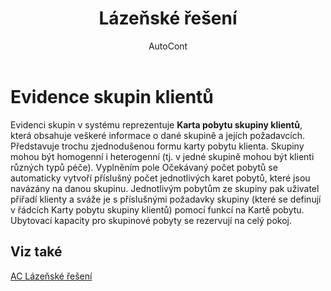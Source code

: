﻿---
    title: "Lázeňské řešení"
    author: AutoCont
    ms.date: 04/30/2018
    ms.topic: article
    ms.prod: dynamics-nav-2017
    ms.contentlocale: cs-cz
    ms.lasthandoff: 04/30/2018
---

# Evidence skupin klientů

Evidenci skupin v systému reprezentuje **Karta pobytu skupiny klientů**, která obsahuje veškeré informace o dané skupině a jejích požadavcích. Představuje trochu zjednodušenou formu karty pobytu klienta. Skupiny mohou být homogenní i heterogenní (tj. v jedné skupině mohou být klienti různých typů péče). 
Vyplněním pole Očekávaný počet pobytů se automaticky vytvoří příslušný počet jednotlivých karet pobytů, které jsou navázány na danou skupinu. Jednotlivým pobytům ze skupiny pak uživatel přiřadí klienty a sváže je s příslušnými požadavky skupiny (které se definují v řádcích Karty pobytu skupiny klientů) pomocí funkcí na Kartě pobytu.
Ubytovací kapacity pro skupinové pobyty se rezervují na celý pokoj. 



## <a name="see-also"></a>Viz také
[AC Lázeňské řešení](ac-spa-solution.md)